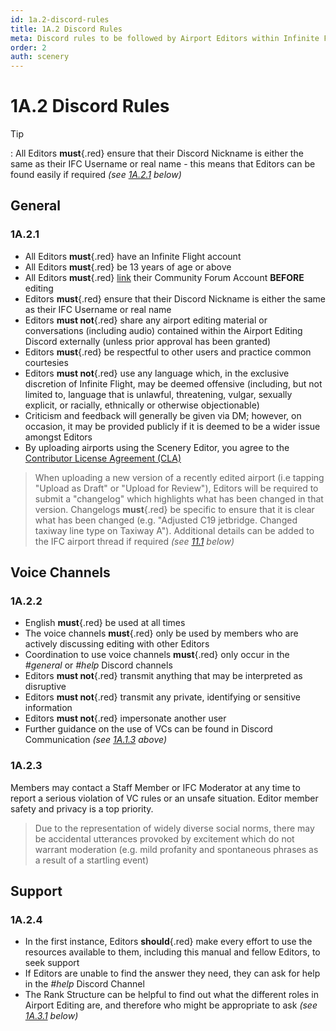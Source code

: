 ```yaml
---
id: 1a.2-discord-rules
title: 1A.2 Discord Rules
meta: Discord rules to be followed by Airport Editors within Infinite Flight.
order: 2
auth: scenery
---
```


# 1A.2  Discord Rules

 

Tip

: All Editors **must**{.red} ensure that their Discord Nickname is either the same as their IFC Username or real name - this means that Editors can be found easily if required *(see [1A.2.1](/guide/scenery-editing-manual/1a.-administration/1a.2-discord-rules#1a.2.1) below)*



## General

### 1A.2.1

- All Editors **must**{.red} have an Infinite Flight account
- All Editors **must**{.red} be 13 years of age or above
- All Editors **must**{.red} [link](/guide/getting-started-guide/home-user-interface/user-profile#linking-community-forum-account) their Community Forum Account **BEFORE** editing
- Editors **must**{.red} ensure that their Discord Nickname is either the same as their IFC Username or real name
- Editors **must not**{.red} share any airport editing material or conversations (including audio) contained within the Airport Editing Discord externally (unless prior approval has been granted)
- Editors **must**{.red} be respectful to other users and practice common courtesies
- Editors **must not**{.red} use any language which, in the exclusive discretion of Infinite Flight, may be deemed offensive (including, but not limited to, language that is unlawful, threatening, vulgar, sexually explicit, or racially, ethnically or otherwise objectionable)
- Criticism and feedback will generally be given via DM; however, on occasion, it may be provided publicly if it is deemed to be a wider issue amongst Editors
- By uploading airports using the Scenery Editor, you agree to the [Contributor License Agreement (CLA)](https://github.com/infiniteflight/infiniteflight-localization/blob/main/CONTRIBUTING.md)



> When uploading a new version of a recently edited airport (i.e tapping "Upload as Draft" or "Upload for Review"), Editors will be required to submit a "changelog" which highlights what has been changed in that version. Changelogs **must**{.red} be specific to ensure that it is clear what has been changed (e.g. "Adjusted C19 jetbridge. Changed taxiway line type on Taxiway A"). Additional details can be added to the IFC airport thread if required *(see [11.1](/guide/scenery-editor-manual/11.-review-and-release/11.1-review-and-release-process) below)* 



## Voice Channels

### 1A.2.2

- English **must**{.red} be used at all times
- The voice channels **must**{.red} only be used by members who are actively discussing editing with other Editors
- Coordination to use voice channels **must**{.red} only occur in the *#general* or *#help* Discord channels
- Editors **must not**{.red} transmit anything that may be interpreted as disruptive
- Editors **must not**{.red} transmit any private, identifying or sensitive information
- Editors **must not**{.red} impersonate another user
- Further guidance on the use of VCs can be found in Discord Communication *(see [1A.1.3](/guide/scenery-editor-manual/1a.-administration/1a.1-discord-communication#1a.1.3) above)*



### 1A.2.3

Members may contact a Staff Member or IFC Moderator at any time to report a serious violation of VC rules or an unsafe situation. Editor member safety and privacy is a top priority.

> Due to the representation of widely diverse social norms, there may be accidental utterances provoked by excitement which do not warrant moderation (e.g. mild profanity and spontaneous phrases as a result of a startling event)



## Support

### 1A.2.4

- In the first instance, Editors **should**{.red} make every effort to use the resources available to them, including this manual and fellow Editors, to seek support
- If Editors are unable to find the answer they need, they can ask for help in the *#help* Discord Channel
- The Rank Structure can be helpful to find out what the different roles in Airport Editing are, and therefore who might be appropriate to ask *(see [1A.3.1](/guide/scenery-editor-manual/1a.-administration/1a.3-rank-structure#1a.3.1) below)*